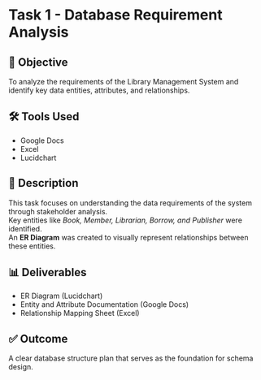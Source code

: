 # Task 1 - Database Requirement Analysis

## 🎯 Objective
To analyze the requirements of the Library Management System and identify key data entities, attributes, and relationships.

## 🛠️ Tools Used
- Google Docs
- Excel
- Lucidchart

## 📘 Description
This task focuses on understanding the data requirements of the system through stakeholder analysis.  
Key entities like *Book, Member, Librarian, Borrow, and Publisher* were identified.  
An **ER Diagram** was created to visually represent relationships between these entities.

## 📊 Deliverables
- ER Diagram (Lucidchart)
- Entity and Attribute Documentation (Google Docs)
- Relationship Mapping Sheet (Excel)

## ✅ Outcome
A clear database structure plan that serves as the foundation for schema design.

